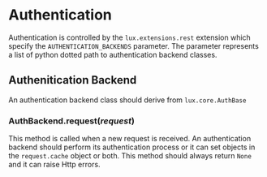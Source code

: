 # Authentication

Authentication is controlled by the ``lux.extensions.rest`` extension which specify
the ``AUTHENTICATION_BACKENDS`` parameter. The parameter represents
a list of python dotted path to authentication backend classes.


## Authenitication Backend

An authentication backend class should derive from ``lux.core.AuthBase``

### AuthBackend.request(*request*)

This method is called when a new request is received. An authentication
backend should perform its authentication process or it can set objects in the ``request.cache``
object or both. This method should always return ``None`` and it can raise
Http errors.
